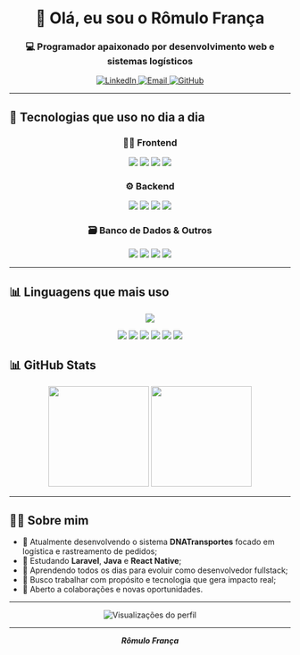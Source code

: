 <h1 align="center">👋 Olá, eu sou o <strong>Rômulo França</strong></h1>
<h3 align="center">💻 Programador apaixonado por desenvolvimento web e sistemas logísticos</h3>

<p align="center">
  <a href="https://www.linkedin.com/in/rômulo-frança-b256452b0" target="_blank">
    <img src="https://img.shields.io/badge/-LinkedIn-0077B5?style=for-the-badge&logo=linkedin&logoColor=white" alt="LinkedIn"/>
  </a>
  <a href="mailto:seuemail@exemplo.com" target="_blank">
    <img src="https://img.shields.io/badge/-Email-D14836?style=for-the-badge&logo=gmail&logoColor=white" alt="Email"/>
  </a>
  <a href="https://github.com/romullo-dev" target="_blank">
    <img src="https://img.shields.io/badge/-GitHub-333333?style=for-the-badge&logo=github&logoColor=white" alt="GitHub"/>
  </a>
</p>

---

## 🚀 Tecnologias que uso no dia a dia

<div align="center">

### 👨‍🎨 Frontend
<img src="https://img.shields.io/badge/HTML5-E34F26?style=for-the-badge&logo=html5&logoColor=white"/>
<img src="https://img.shields.io/badge/CSS3-1572B6?style=for-the-badge&logo=css3&logoColor=white"/>
<img src="https://img.shields.io/badge/JavaScript-F7DF1E?style=for-the-badge&logo=javascript&logoColor=black"/>
<img src="https://img.shields.io/badge/TypeScript-007ACC?style=for-the-badge&logo=typescript&logoColor=white"/>

### ⚙️ Backend
<img src="https://img.shields.io/badge/PHP-777BB4?style=for-the-badge&logo=php&logoColor=white"/>
<img src="https://img.shields.io/badge/Laravel-FF2D20?style=for-the-badge&logo=laravel&logoColor=white"/>
<img src="https://img.shields.io/badge/Java-ED8B00?style=for-the-badge&logo=java&logoColor=white"/>
<img src="https://img.shields.io/badge/C%23-239120?style=for-the-badge&logo=c-sharp&logoColor=white"/>

### 🗃️ Banco de Dados & Outros
<img src="https://img.shields.io/badge/MySQL-005C84?style=for-the-badge&logo=mysql&logoColor=white"/>
<img src="https://img.shields.io/badge/Git-F05032?style=for-the-badge&logo=git&logoColor=white"/>
<img src="https://img.shields.io/badge/XAMPP-FB7A24?style=for-the-badge&logo=xampp&logoColor=white"/>
<img src="https://img.shields.io/badge/Figma-F24E1E?style=for-the-badge&logo=figma&logoColor=white"/>

</div>

---

## 📊 Linguagens que mais uso

<p align="center">
  <img src="https://github-readme-stats.vercel.app/api/top-langs/?username=romullo-dev&layout=compact&langs_count=6&theme=dracula&hide=html,css" />
</p>

<p align="center">
  <img src="https://img.shields.io/badge/PHP-777BB4?style=for-the-badge&logo=php&logoColor=white"/>
  <img src="https://img.shields.io/badge/Laravel-FF2D20?style=for-the-badge&logo=laravel&logoColor=white"/>
  <img src="https://img.shields.io/badge/Java-ED8B00?style=for-the-badge&logo=openjdk&logoColor=white"/>
  <img src="https://img.shields.io/badge/JavaScript-F7DF1E?style=for-the-badge&logo=javascript&logoColor=black"/>
  <img src="https://img.shields.io/badge/C%23-239120?style=for-the-badge&logo=c-sharp&logoColor=white"/>
  <img src="https://img.shields.io/badge/MySQL-005C84?style=for-the-badge&logo=mysql&logoColor=white"/>
</p>

## 📊 GitHub Stats

<p align="center">
  <img height="180em" src="https://github-readme-stats.vercel.app/api?username=romullo-dev&show_icons=true&theme=dracula&include_all_commits=true&count_private=true"/>
  <img height="180em" src="https://github-readme-stats.vercel.app/api/top-langs/?username=romullo-dev&layout=compact&langs_count=7&theme=dracula"/>
</p>

---

## 👨‍💻 Sobre mim

- 🔭 Atualmente desenvolvendo o sistema **DNATransportes** focado em logística e rastreamento de pedidos;
- 🧠 Estudando **Laravel**, **Java** e **React Native**;
- 🌱 Aprendendo todos os dias para evoluir como desenvolvedor fullstack;
- 🚀 Busco trabalhar com propósito e tecnologia que gera impacto real;
- 🤝 Aberto a colaborações e novas oportunidades.

---

<p align="center">
  <img src="https://komarev.com/ghpvc/?username=romullo-dev&color=blue" alt="Visualizações do perfil"/>
</p>

---

<p align="center">
  <i><strong>Rômulo França</strong></i><br>
</p>